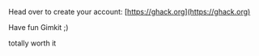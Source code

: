 Head over to create your account:
[https://ghack.org](https://ghack.org)

Have fun Gimkit ;)


totally worth it

<span data="gimkit hack gim kit kitgim gimkit cheats gimkit-cheats gimkit-hacks hacks-gimkit hacks cheats cheats for gimkit hacks for gimkit hacks-for-gimkit cheats-for-gimkit kahoot cheats kahoot hacks kahoot-cheats kahoot-hacks infinite money"></span>
